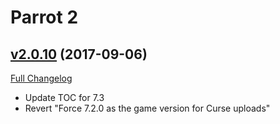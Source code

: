 # Parrot 2

## [v2.0.10](https://github.com/nebularg/Parrot2/tree/v2.0.10) (2017-09-06)
[Full Changelog](https://github.com/nebularg/Parrot2/compare/v2.0.9...v2.0.10)

- Update TOC for 7.3  
- Revert "Force 7.2.0 as the game version for Curse uploads"  
